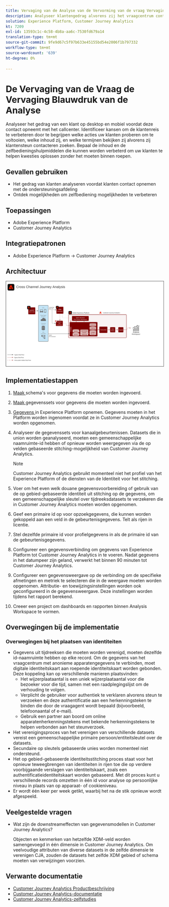```yaml
---
title: Vervaging van de Analyse van de Vervorming van de vraag Vervaging
description: Analyseer klantengedrag alvorens zij het vraagcentrum contacteren.
solution: Experience Platform, Customer Journey Analytics
kt: 7209
exl-id: 13593c1c-4c58-4b8a-aa6c-7530fd679a14
translation-type: tm+mt
source-git-commit: 9fe9d67c5f97b633e45155bd54e2006f1b797332
workflow-type: tm+mt
source-wordcount: '639'
ht-degree: 0%

---
```


# De Vervaging van de Vraag de Vervaging Blauwdruk van de Analyse

Analyseer het gedrag van een klant op desktop en mobiel voordat deze contact opneemt met het callcenter. Identificeer kansen om de klantenreis te verbeteren door te begrijpen welke acties uw klanten proberen om te voltooien, welke inhoud zij, en welke termijnen bekijken zij alvorens zij klantensteun contacteren zoeken. Bepaal de inhoud en de zelfbedieningshulpmiddelen die kunnen worden verbeterd om uw klanten te helpen kwesties oplossen zonder het moeten binnen roepen.

## Gevallen gebruiken

* Het gedrag van klanten analyseren voordat klanten contact opnemen met de ondersteuningsafdeling
* Ontdek mogelijkheden om zelfbediening mogelijkheden te verbeteren

## Toepassingen

* Adobe Experience Platform
* Customer Journey Analytics

## Integratiepatronen

* Adobe Experience Platform → Customer Journey Analytics

## Architectuur

<img src="assets/CJA.svg" alt="Referentiearchitectuur voor de Customer Journey Analytics Blueprint" style="border:1px solid #4a4a4a" />

## Implementatiestappen

1. [Maak ](https://experienceleague.adobe.com/docs/platform-learn/tutorials/schemas/create-a-schema.html) schema&#39;s voor gegevens die moeten worden ingevoerd.
1. [Maak ](https://experienceleague.adobe.com/docs/platform-learn/tutorials/data-ingestion/create-datasets-and-ingest-data.html) gegevenssets voor gegevens die moeten worden ingevoerd.
1. [Gegevens ](https://experienceleague.adobe.com/?recommended=ExperiencePlatform-D-1-2020.1.dataingestion) in Experience Platform opnemen.
Gegevens moeten in het Platform worden ingenomen voordat ze in Customer Journey Analytics worden opgenomen.
1. Analyseer de gegevenssets voor kanaalgebeurtenissen.
Datasets die in union worden geanalyseerd, moeten een gemeenschappelijke naamruimte-id hebben of opnieuw worden weergegeven via de op velden gebaseerde stitching-mogelijkheid van Customer Journey Analytics. 

   >[!NOTE]
   >
   >Customer Journey Analytics gebruikt momenteel niet het profiel van het Experience Platform of de diensten van de Identiteit voor het stitching.

1. Voer om het even welk douane gegevensvoorbereiding of gebruik van de op gebied-gebaseerde identiteit uit stitching op de gegevens, om een gemeenschappelijke sleutel over tijdreeksdatasets te verzekeren die in Customer Journey Analytics moeten worden opgenomen.
1. Geef een primaire id op voor opzoekgegevens, die kunnen worden gekoppeld aan een veld in de gebeurtenisgegevens. Telt als rijen in licentie.
1. Stel dezelfde primaire id voor profielgegevens in als de primaire id van de gebeurtenisgegevens.
1. Configureer een gegevensverbinding om gegevens van Experience Platform tot Customer Journey Analytics in te voeren. Nadat gegevens in het datumpeer zijn geland, verwerkt het binnen 90 minuten tot Customer Journey Analytics.
1. Configureer een gegevensweergave op de verbinding om de specifieke afmetingen en metriek te selecteren die in de weergave moeten worden opgenomen. Attributie- en toewijzingsinstellingen worden ook geconfigureerd in de gegevensweergave. Deze instellingen worden tijdens het rapport berekend.
1. Creeer een project om dashboards en rapporten binnen Analysis Workspace te vormen.

## Overwegingen bij de implementatie

### Overwegingen bij het plaatsen van identiteiten

* Gegevens uit tijdreeksen die moeten worden verenigd, moeten dezelfde id-naamruimte hebben op elke record. Om de gegevens van het vraagcentrum met anonieme apparatengegevens te verbinden, moet digitale identiteitskaart aan roepende identiteitskaart worden gebonden. Deze koppeling kan op verschillende manieren plaatsvinden:
   * Het wijzerplaataantal is een uniek wijzerplaataantal voor die bezoeker voor die tijd, samen met een raadplegingslijst om de verhouding te volgen.
   * Verplicht de gebruiker voor authentiek te verklaren alvorens steun te verzoeken en deze authentificatie aan een herkenningsteken te binden die door de vraagagent wordt bepaald (bijvoorbeeld, telefoonaantal of e-mail).
   * Gebruik een partner aan boord om online apparatenherkenningstekens met bekende herkenningstekens te helpen verbonden aan het steunverzoek.
* Het verenigingsproces van het verenigen van verschillende datasets vereist een gemeenschappelijke primaire persoon/entiteitsleutel over de datasets.
* Secundaire op sleutels gebaseerde unies worden momenteel niet ondersteund.
* Het op gebied-gebaseerde identiteitsstitching proces staat voor het opnieuw teweegbrengen van identiteiten in rijen toe die op verdere voorbijgaande verslagen van identiteitskaart, zoals een authentificatieidentiteitskaart worden gebaseerd. Met dit proces kunt u verschillende records omzetten in één id voor analyse op persoonlijke niveau in plaats van op apparaat- of cookieniveau.
* Er wordt één keer per week getikt, waarbij het na de stik opnieuw wordt afgespeeld.

## Veelgestelde vragen

* Wat zijn de downstreameffecten van gegevensmodellen in Customer Journey Analytics?

   Objecten en kenmerken van hetzelfde XDM-veld worden samengevoegd in één dimensie in Customer Journey Analytics. Om veelvoudige attributen van diverse datasets in de zelfde dimensie te verenigen CJA, zouden de datasets het zelfde XDM gebied of schema moeten van verwijzingen voorzien.

## Verwante documentatie

* [Customer Journey Analytics Productbeschrijving](https://helpx.adobe.com/legal/product-descriptions/customer-journey-analytics.html)
* [Customer Journey Analytics-documentatie](https://experienceleague.adobe.com/docs/customer-journey-analytics.html)
* [Customer Journey Analytics-zelfstudies](https://experienceleague.adobe.com/docs/customer-journey-analytics-learn/tutorials/overview.html)
